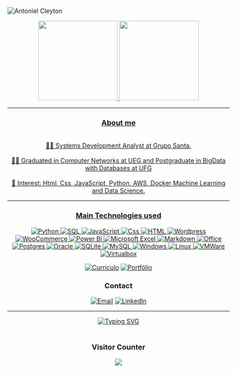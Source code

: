 
![Antoniel Cleyton](https://github.com/AntonielCleyton/AntonielCleyton/assets/63554417/1a5960a2-cd1c-44de-98ed-82f31cc80090)

<div align="center">
  <a href="https://github.com/AntonielCleyton">
  <img height="180em" src="https://github-readme-stats-sigma-five.vercel.app/api?username=AntonielCleyton&show_icons=true&count_private=true&line_height=80&theme=dark"/>
  <img height="180em" src="https://github-readme-stats-sigma-five.vercel.app/api/top-langs/?username=AntonielCleyton&layout=compact&theme=dark"/>
</div>

<hr>
<div align="center">
  <h3>About me</h3>
</div>
<div align="center">
  <br>👨‍💻 Systems Development Analyst at Grupo Santa.</br>
  <br>👨‍🎓 Graduated in Computer Networks at UEG and Postgraduate in BigData with Databases at UFG</br>
  <br>🎯 Interest: Html, Css, JavaScript, Python, AWS, Docker Machine Learning and Data Science.</br>
</div>
<div align="center">
<hr>
  
<h3>Main Technologies used</h3> 

![Python](https://img.shields.io/badge/Python-3776AB?logo=python&logoColor=white&style=for-the-badge)
![SQL](https://img.shields.io/badge/SQL-316192?style=for-the-badge&logo=postgresql&logoColor=white)
![JavaScript](https://img.shields.io/badge/JavaScript-F7DF1E?logo=javascript&logoColor=black&style=for-the-badge)
![Css](https://img.shields.io/badge/CSS-239120?&style=for-the-badge&logo=css3&logoColor=white)
![HTML](https://img.shields.io/badge/HTML-239120?style=for-the-badge&logo=html5&logoColor=white)
![Wordpress](https://img.shields.io/badge/WordPress-21759B?logo=wordpress&logoColor=white&style=for-the-badge)
![WooCommerce](https://img.shields.io/badge/Woo_Commerce-96588A?logo=woo&logoColor=white&style=for-the-badge)
![Power Bi](https://img.shields.io/badge/power_bi-F2C811?style=for-the-badge&logo=powerbi&logoColor=black)
![Microsoft Excel](https://img.shields.io/badge/Microsoft_Excel-217346?style=for-the-badge&logo=microsoft-excel&logoColor=white)
![Markdown](https://img.shields.io/badge/Markdown-000000?logo=markdown&logoColor=white&style=for-the-badge)
![Office](https://img.shields.io/badge/Office_365-D83B01?logo=microsoft-office&logoColor=white&style=for-the-badge)
![Postgres](https://img.shields.io/badge/postgres-%23316192.svg?style=for-the-badge&logo=postgresql&logoColor=white)
![Oracle](https://img.shields.io/badge/Oracle-F80000?style=for-the-badge&logo=oracle&logoColor=white)
![SQLite](https://img.shields.io/badge/sqlite-%2307405e.svg?style=for-the-badge&logo=sqlite&logoColor=white)
![MySQL](https://img.shields.io/badge/mysql-4479A1.svg?style=for-the-badge&logo=mysql&logoColor=white)
![Windows](https://img.shields.io/badge/Windows-017AD7?logo=windows&logoColor=white&style=for-the-badge)
![Linux](https://img.shields.io/badge/Linux-E34F26?logo=linux&logoColor=black&style=for-the-badge)
![VMWare](https://img.shields.io/badge/-VMWare-607078?logo=vmware&logoColor=white&style=for-the-badge)
![Virtualbox](https://img.shields.io/badge/VirtualBox-183A61?logo=virtualbox&logoColor=white&style=for-the-badge)


[![Curriculo](https://img.shields.io/badge/CV-%23FF0000.svg?style=for-the-badge&logo=adobe&logoColor=white)](https://www.linkedin.com/in/antonielcleyton/)
[![Portfólio](https://img.shields.io/badge/Portfolio-F38020?style=for-the-badge&logo=Cloudflare&logoColor=white)](https://antonielcleyton.github.io/)

### Contact

[![Email](https://img.shields.io/badge/Gmail-EA4335?logo=gmail&logoColor=white&style=for-the-badge)](mailto:antonielcbs@gmail.com)
[![LinkedIn](https://img.shields.io/badge/LinkedIn-0A66C2?logo=linkedin&logoColor=white&style=for-the-badge)](https://www.linkedin.com/in/antonielcleyton/)






</div>


<!DOCTYPE html><html lang="pt-br"><head><meta charset="UTF-8"><meta name="viewport" content="width=device-width, initial-scale=1.0"></head><body><div id="chat-container"><div class="message"><p></p></div><hr><div class="message"><p></p></div></div></body></html>

<div align="center">
  <a href="https://git.io/typing-svg"><img src="https://readme-typing-svg.demolab.com?font=Fira+Code&pause=1000&color=F7F7F7&center=true&vCenter=true&random=false&width=435&lines=Thank+you+for+your+attention!" alt="Typing SVG" /></a>
</div>

</div>
<div align="center">
<br><p align="centre"><h3>Visitor Counter</h3></p>  
<p align="center"><img align="center" src="https://profile-counter.glitch.me/{AntonielCleyton}/count.svg" /></p> 
<br></div>





